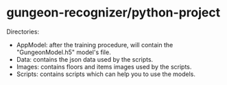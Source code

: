 # gungeon-recognizer/python-project

Directories:
- AppModel: after the training procedure, will contain the "GungeonModel.h5" model's file.
- Data: contains the json data used by the scripts.
- Images: contains floors and items images used by the scripts.
- Scripts: contains scripts which can help you to use the models.